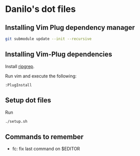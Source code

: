# Danilo's dot files

## Installing Vim Plug dependency manager

```bash
git submodule update --init --recursive
```

## Installing Vim-Plug dependencies

Install [ripgrep](https://github.com/BurntSushi/ripgrep#installation).

Run vim and execute the following:
```
:PlugInstall
```

## Setup dot files

Run
```bash
./setup.sh
```

## Commands to remember

- fc: fix last command on $EDITOR

